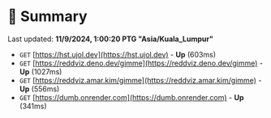 # 📖 Summary
Last updated: **11/9/2024, 1:00:20 PTG "Asia/Kuala_Lumpur"**

- `GET` [https://hst.ujol.dev](https://hst.ujol.dev) - **Up** (603ms)
- `GET` [https://reddviz.deno.dev/gimme](https://reddviz.deno.dev/gimme) - **Up** (1027ms)
- `GET` [https://reddviz.amar.kim/gimme](https://reddviz.amar.kim/gimme) - **Up** (556ms)
- `GET` [https://dumb.onrender.com](https://dumb.onrender.com) - **Up** (341ms)
